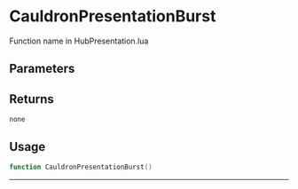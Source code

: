 # CauldronPresentationBurst
Function name in HubPresentation.lua
## Parameters

## Returns
`none`
## Usage
```lua
function CauldronPresentationBurst()
```
---
